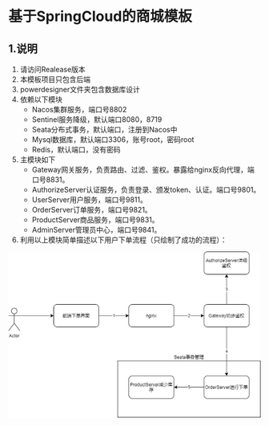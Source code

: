 # 基于SpringCloud的商城模板

## 1.说明

1. 请访问Realease版本
2. 本模板项目只包含后端
3. powerdesigner文件夹包含数据库设计
4. 依赖以下模块
   - Nacos集群服务，端口号8802
   - Sentinel服务降级，默认端口8080，8719
   - Seata分布式事务，默认端口，注册到Nacos中
   - Mysql数据库，默认端口3306，账号root，密码root
   - Redis，默认端口，没有密码
5. 主模块如下
   - Gateway网关服务，负责路由、过滤、鉴权。暴露给nginx反向代理，端口号8831。
   - AuthorizeServer认证服务，负责登录、颁发token、认证。端口号9801。
   - UserServer用户服务，端口号9811。
   - OrderServer订单服务，端口号9821。
   - ProductServer商品服务，端口号9831。
   - AdminServer管理员中心，端口号9841。
6. 利用以上模块简单描述以下用户下单流程（只绘制了成功的流程）：

![下单](流程图\下单.png)